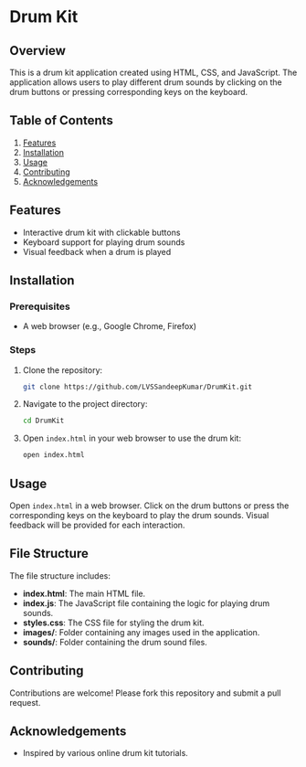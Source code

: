 # Drum Kit

## Overview
This is a drum kit application created using HTML, CSS, and JavaScript. The application allows users to play different drum sounds by clicking on the drum buttons or pressing corresponding keys on the keyboard.

## Table of Contents
1. [Features](#features)
2. [Installation](#installation)
3. [Usage](#usage)
4. [Contributing](#contributing)
5. [Acknowledgements](#acknowledgements)

## Features
- Interactive drum kit with clickable buttons
- Keyboard support for playing drum sounds
- Visual feedback when a drum is played

## Installation
### Prerequisites
- A web browser (e.g., Google Chrome, Firefox)

### Steps
1. Clone the repository:
    ```sh
    git clone https://github.com/LVSSandeepKumar/DrumKit.git
    ```
2. Navigate to the project directory:
    ```sh
    cd DrumKit
    ```
3. Open `index.html` in your web browser to use the drum kit:
    ```sh
    open index.html
    ```

## Usage
Open `index.html` in a web browser. Click on the drum buttons or press the corresponding keys on the keyboard to play the drum sounds. Visual feedback will be provided for each interaction.

## File Structure
The file structure includes:
- **index.html**: The main HTML file.
- **index.js**: The JavaScript file containing the logic for playing drum sounds.
- **styles.css**: The CSS file for styling the drum kit.
- **images/**: Folder containing any images used in the application.
- **sounds/**: Folder containing the drum sound files.

## Contributing
Contributions are welcome! Please fork this repository and submit a pull request.

## Acknowledgements
- Inspired by various online drum kit tutorials.
